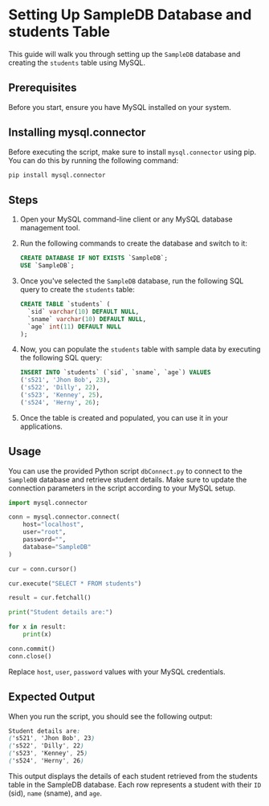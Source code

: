 # Setting Up SampleDB Database and students Table

This guide will walk you through setting up the `SampleDB` database and creating the `students` table using MySQL.

## Prerequisites

Before you start, ensure you have MySQL installed on your system.

## Installing mysql.connector

Before executing the script, make sure to install `mysql.connector` using pip. You can do this by running the following command:

```bash
pip install mysql.connector
```

## Steps

1. Open your MySQL command-line client or any MySQL database management tool.

2. Run the following commands to create the database and switch to it:

    ```sql
    CREATE DATABASE IF NOT EXISTS `SampleDB`;
    USE `SampleDB`;
    ```

3. Once you've selected the `SampleDB` database, run the following SQL query to create the `students` table:

    ```sql
    CREATE TABLE `students` (
      `sid` varchar(10) DEFAULT NULL,
      `sname` varchar(10) DEFAULT NULL,
      `age` int(11) DEFAULT NULL
    );
    ```

4. Now, you can populate the `students` table with sample data by executing the following SQL query:

    ```sql
    INSERT INTO `students` (`sid`, `sname`, `age`) VALUES
    ('s521', 'Jhon Bob', 23),
    ('s522', 'Dilly', 22),
    ('s523', 'Kenney', 25),
    ('s524', 'Herny', 26);
    ```

5. Once the table is created and populated, you can use it in your applications.

## Usage

You can use the provided Python script `dbConnect.py` to connect to the `SampleDB` database and retrieve student details. Make sure to update the connection parameters in the script according to your MySQL setup.

```python
import mysql.connector

conn = mysql.connector.connect(
    host="localhost",
    user="root",
    password="",
    database="SampleDB"
)

cur = conn.cursor()

cur.execute("SELECT * FROM students")

result = cur.fetchall()

print("Student details are:")

for x in result:
    print(x)

conn.commit()
conn.close()
```
Replace `host`, `user`, `password` values with your MySQL credentials.

## Expected Output
When you run the script, you should see the following output:

```css
Student details are:
('s521', 'Jhon Bob', 23)
('s522', 'Dilly', 22)
('s523', 'Kenney', 25)
('s524', 'Herny', 26)
```

This output displays the details of each student retrieved from the students table in the SampleDB database. Each row represents a student with their `ID` (sid), `name` (sname), and `age`.